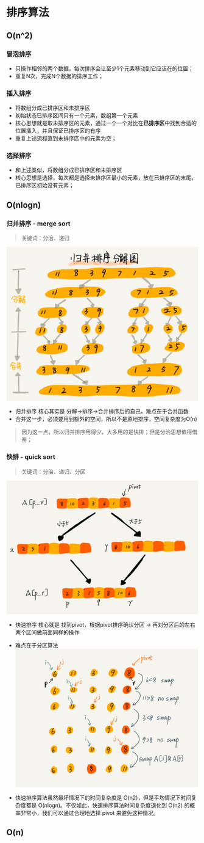 # 排序算法

## O(n^2)

### 冒泡排序
- 只操作相邻的两个数据，每次排序会让至少1个元素移动到它应该在的位置；
- 重复N次，完成N个数据的排序工作；

### 插入排序
- 将数组分成已排序区和未排序区
- 初始状态已排序区间只有一个元素，数组第一个元素
- 核心思想就是取未排序区的元素，通过一个一个对比在**已排序区**中找到合适的位置插入，并且保证已排序区的有序
- 重复上述流程直到未排序区中的元素为空；

### 选择排序
- 和上述类似，将数组分成已排序区和未排序区
- 核心思想是选择，每次都是选择未排序区最小的元素，放在已排序区的末尾，已排序区初始没有元素；

## O(nlogn)

### 归并排序 - merge sort
> 关键词：分治、递归

![img_1.png](img_1.png)

- 归并排序 核心其实是 分解->排序->合并排序后的自己，难点在于合并函数
- 合并这一步，必须要用到额外的空间，所以不是原地排序，空间复杂度为O(n)
> 因为这一点，所以归并排序用得少，大多用的是快排；但是分治思想值得借鉴；

### 快排 - quick sort
> 关键词：分治、递归、分区

![img.png](img.png)

- 快速排序 核心就是 找到pivot，根据pivot排序确认分区 -> 再对分区后的左右两个区间做前面同样的操作
- 难点在于分区算法
![img_2.png](img_2.png)
  
- 快速排序算法虽然最坏情况下的时间复杂度是 O(n2)，但是平均情况下时间复杂度都是 O(nlogn)。不仅如此，快速排序算法时间复杂度退化到 O(n2) 的概率非常小，我们可以通过合理地选择 pivot 来避免这种情况。


## O(n)